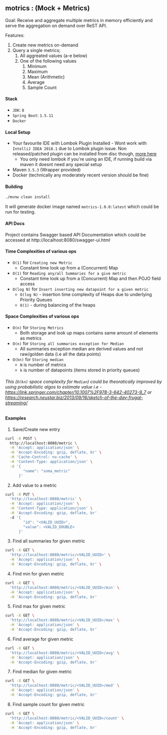## motrics : (Mock + Metrics)

Goal: Receive and aggregate multiple metrics in memory efficiently and serve the aggregation on demand over ReST API.

Features:
1. Create new metrics on-demand
2. Query a single metrics;
    1. All aggreated values (a-e below)
    2. One of the following values
        1. Minimum
        2. Maximum
        3. Mean (Arithmetic)
        4. Average
        5. Sample Count

#### Stack

* `JDK`: `8`
* `Spring Boot`: `1.5.11`
* `Docker`

#### Local Setup
* Your favourite IDE with Lombok Plugin Installed - Wont work with `IntelliJ IDEA 2018.1` due to Lombok plugin issue. Non released/patched plugin can be installed from disc though, [more here](https://github.com/mplushnikov/lombok-intellij-plugin/issues/468#issuecomment-377436538)
    * You only need lombok if you're using an IDE, if running build via maven it doesnt need any special setup
* Maven `3.5.3` (Wrapper provided)
* Docker (technically any moderately recent version should be fine)

#### Building

```bash
./mvnw clean install
```

It will generate docker image named `motrics-1.0.0:latest` which could be run for testing.

#### API Docs 
Project contains Swagger based API Documentation which could be accessed at http://localhost:8080/swagger-ui.html

#### Time Complexities of various ops
* `O(1)` for `Creating new Metric`
    - Constant time look up from a (Concurrent) Map
* `O(1)` for `Reading any/all Summaries for a give metric`
    - Constant time look up from a (Concurrent) Map and then POJO field access
* `O(log N)` for `Insert inserting new datapoint for a given metric` 
    - `O(log N)` - insertion time complexity of Heaps due to underlying Priority Queues
    - `O(1)` - during balancing of the heaps
 


#### Space Complexities of various ops
* `O(n)` for `Storing Metrics`
    - Both storage and look up maps contains same amount of elements as metrics
* `O(n)` for `Storing all summaries exception for Median`
    - All summaries exception median are derived values and not raw/golden data (i.e all the data points)
* `O(kn)` for `Storing median` 
    - `N` is number of metrics
    - `k` is number of datapoints (items stored in priority queues)

###### This (`O(kn)` space complexity for `Median`) could be theoratically improved by using probabilistic algos to estimate value i.e - https://link.springer.com/chapter/10.1007%2F978-3-642-40273-9_7 or https://research.neustar.biz/2013/09/16/sketch-of-the-day-frugal-streaming/
  
#### Examples
1. Save/Create new entry 
```bash
curl -X POST \
  http://localhost:8080/metric \
  -H 'Accept: application/json' \
  -H 'Accept-Encoding: gzip, deflate, br' \
  -H 'Cache-Control: no-cache' \
  -H 'Content-Type: application/json' \
  -d '{
        "name": "soma_metric"
      }' 
```

2. Add value to a metric
```bash
curl -X PUT \
  'http://localhost:8080/metric' \
  -H 'Accept: application/json' \
  -H 'Content-Type: application/json' \
  -H 'Accept-Encoding: gzip, deflate, br'
  -d '{
        "id": "<VALID_UUID>",
        "value": <VALID_DOUBLE>
      }' 
```

3. Find all summaries for given metric
```bash
curl -X GET \
  'http://localhost:8080/metric/<VALID_UUID>' \
  -H 'Accept: application/json' \
  -H 'Accept-Encoding: gzip, deflate, br' \
```
4. Find min for given metric
```bash
curl -X GET \
  'http://localhost:8080/metric/<VALID_UUID>/min' \
  -H 'Accept: application/json' \
  -H 'Accept-Encoding: gzip, deflate, br'
```

5. Find max for given metric
```bash
curl -X GET \
  'http://localhost:8080/metric/<VALID_UUID>/max' \
  -H 'Accept: application/json' \
  -H 'Accept-Encoding: gzip, deflate, br'
```

6. Find average for given metric
```bash
curl -X GET \
  'http://localhost:8080/metric/<VALID_UUID>/avg' \
  -H 'Accept: application/json' \
  -H 'Accept-Encoding: gzip, deflate, br'
```

7. Find median for given metric
```bash
curl -X GET \
  'http://localhost:8080/metric/<VALID_UUID>/med' \
  -H 'Accept: application/json' \
  -H 'Accept-Encoding: gzip, deflate, br'
```

8. Find sample count for given metric
```bash
curl -X GET \
  'http://localhost:8080/metric/<VALID_UUID>/count' \
  -H 'Accept: application/json' \
  -H 'Accept-Encoding: gzip, deflate, br'
```

